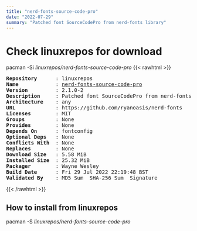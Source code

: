 ```yaml
---
title: "nerd-fonts-source-code-pro"
date: "2022-07-29"
summary: "Patched font SourceCodePro from nerd-fonts library"
---
```


# Check linuxrepos for download

pacman -Si *linuxrepos/nerd-fonts-source-code-pro*
{{< rawhtml >}}
<pre class="highlight">
<b>Repository</b>      : linuxrepos
<b>Name</b>            : <a href="../../static/x86_64/nerd-fonts-source-code-pro-2.1.0-2-any.pkg.tar.zst">nerd-fonts-source-code-pro</a>
<b>Version</b>         : 2.1.0-2
<b>Description</b>     : Patched font SourceCodePro from nerd-fonts library
<b>Architecture</b>    : any
<b>URL</b>             : https://github.com/ryanoasis/nerd-fonts
<b>Licenses</b>        : MIT
<b>Groups</b>          : None
<b>Provides</b>        : None
<b>Depends On</b>      : fontconfig
<b>Optional Deps</b>   : None
<b>Conflicts With</b>  : None
<b>Replaces</b>        : None
<b>Download Size</b>   : 5.58 MiB
<b>Installed Size</b>  : 25.32 MiB
<b>Packager</b>        : Wayne Wesley <wayne6324@gmail.com>
<b>Build Date</b>      : Fri 29 Jul 2022 22:19:48 BST
<b>Validated By</b>    : MD5 Sum  SHA-256 Sum  Signature
</pre>
{{< /rawhtml >}}
## How to install from linuxrepos

pacman -S *linuxrepos/nerd-fonts-source-code-pro*
